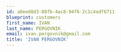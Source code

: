 ```yaml
---
id: a8eed8d3-88fb-4ac8-94f6-2c1c4adf6711
blueprint: customers
first_name: IVAN
last_name: PERGOVNIK
email: ivan.pergovnik@gmail.com
title: 'IVAN PERGOVNIK'
---
```

